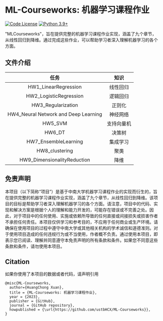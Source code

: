 # ML-Courseworks: 机器学习课程作业

[![Code License](https://img.shields.io/badge/Code%20License-Apache_2.0-green.svg)](https://github.com/SCIR-HI/Med-ChatGLM/blob/main/LICENSE)
[![Python 3.9+](https://img.shields.io/badge/python-3.8+-blue.svg)](https://www.python.org/downloads/release/python-3810/)

"MLCourseworks"，旨在提供完整的机器学习课程作业实现，涵盖了九个章节，从线性回归到降维。通过完成这些作业，可以帮助学习者深入理解机器学习的各个方面。

## 文件介绍

|                 任务                 |    知识    |
| :----------------------------------: | :--------: |
|         HW1_LinearRegression         |  线性回归  |
|        HW2_LogisticRegression        |  逻辑回归  |
|          HW3_Regularization          |   正则化   |
| HW4_Neural Network and Deep Learning |  神经网络  |
|               HW5_SVM               | 支持向量机 |
|                HW6_DT                |   决策树   |
|         HW7_EnsembleLearning         |  集成学习  |
|            HW8_clustering            |    聚类    |
|     HW9_DimensionalityReduction     |    降维    |

## 免责声明

本项目（以下简称“项目”）是基于中南大学机器学习课程作业的实现而衍生的，旨在提供完整的机器学习课程作业实现，涵盖了九个章节，从线性回归到降维。该项目的目标是帮助学习者深入理解机器学习的各个方面。请注意，项目中的代码、实现和解决方案是根据个人的理解和能力开发的，可能存在错误或不完善之处。因此，对于项目中的任何使用、实施或依赖所导致的任何直接或间接损失或损害作者不承担任何责任。本项目仅供学习和参考目的，不应用于任何商业或生产环境。请确保在使用项目的过程中遵守中南大学或其他相关机构的学术诚信和道德准则。对于使用项目造成的任何违规行为或不当使用，作者概不负责。通过使用本项目，即表示您已阅读、理解并同意遵守本免责声明的所有条款和条件。如果您不同意这些条款和条件，请勿使用本项目。

## Citation

如果你使用了本项目的数据或者代码，请声明引用

```
@misc{ML-Courseworks,
  author={HuangChong Xuan},
  title = {ML-Courseworks: 机器学习课程作业},
  year = {2023},
  publisher = {GitHub},
  journal = {GitHub repository},
  howpublished = {\url{https://github.com/ustbHCX/ML-Courseworks}},
}
```
